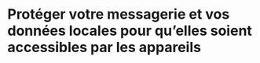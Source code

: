 # Protéger votre messagerie et vos données locales pour qu’elles soient accessibles par les appareils

